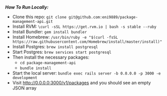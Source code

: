 ***How To Run Locally:***

- Clone this repo: `git clone git@github.com:eni9889/package-management-api.git`
- Install RVM: `\curl -sSL https://get.rvm.io | bash -s stable --ruby`
- Install Bundler: `gem install bundler`
- Install Homebrew: `/usr/bin/ruby -e "$(curl -fsSL https://raw.githubusercontent.com/Homebrew/install/master/install)"`
- Install Postgres: `brew install postgresql`
- Start Postgres: `brew services start postgresql`
- Then install the necessary packages:
  - `cd package-management-api`
  - `bundle install`
- Start the local server: `bundle exec rails server -b 0.0.0.0 -p 3000 -e development`
- Visit http://0.0.0.0:3000/v1/packages and you should see an empty JSON array
